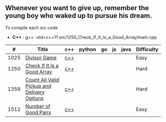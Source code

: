 ## Whenever you want to give up, remember the young boy who waked up to pursue his dream.

To compile each src code

- **C++** : g++ -std=c++11 src/1250_Check_If_It_Is_a_Good_Array/main.cpp




| # | Title | c++ | python | go | js | java | Difficulty |
|---| ----- | ---------- | ---------- | ---------- | ---------- | ---------- | ---------- |
| 1025 | [Divisor Game](https://leetcode.com/problems/divisor-game/) | [c++](./src/1025_Divisor_Game/main.cpp) |  |  |  |  | Easy |
|1250|[Check If It Is a Good Array](https://leetcode.com/problems/check-if-it-is-a-good-array/)|[c++](./src/1250_Check_If_It_Is_a_Good_Array/main.cpp)| | | | |Hard|
|1359|[Count All Valid Pickup and Delivery Options](https://leetcode.com/problems/count-all-valid-pickup-and-delivery-options/)|[c++](./src/1359_Count_All_Valid_Pickup_and_Delivery_Options/main.cpp)| | | | |Hard|
|1512|[Number of Good Pairs](https://leetcode.com/problems/number-of-good-pairs/)|[c++](./src/1512_Number_of_Good_Pairs/main.cpp)| | | | |Easy|

